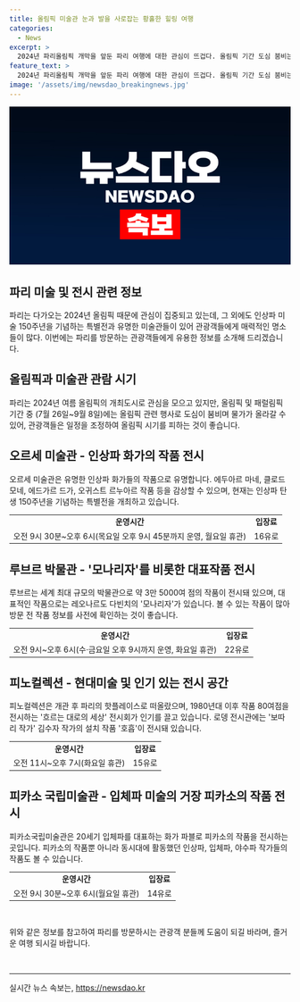 ```yaml
---
title: 올림픽 미술관 눈과 발을 사로잡는 황홀한 힐링 여행
categories:
  - News
excerpt: >
  2024년 파리올림픽 개막을 앞둔 파리 여행에 대한 관심이 뜨겁다. 올림픽 기간 도심 붐비는 것을 피해보고자 하는 이들을 위해 미술관 투어가 인기다. 150주년을 맞은 파리에서 인상파 미술을 감상할 수 있는 곳으로는 오르세 미술관, 피노컬렉션, 퐁피두센터, 그리고 로댕 미술관 등이 있다. 이외에도 피카소 국립미술관과 오랑주리 미술관 등 다채로운 미술관이 기다리고 있다. 요즘 올림픽 기간에는 대중교통 요금이 두 배로 오르고 나비고 위클리를 이용할 수 없다는 점을 주의해야 한다.
feature_text: >
  2024년 파리올림픽 개막을 앞둔 파리 여행에 대한 관심이 뜨겁다. 올림픽 기간 도심 붐비는 것을 피해보고자 하는 이들을 위해 미술관 투어가 인기다. 150주년을 맞은 파리에서 인상파 미술을 감상할 수 있는 곳으로는 오르세 미술관, 피노컬렉션, 퐁피두센터, 그리고 로댕 미술관 등이 있다. 이외에도 피카소 국립미술관과 오랑주리 미술관 등 다채로운 미술관이 기다리고 있다. 요즘 올림픽 기간에는 대중교통 요금이 두 배로 오르고 나비고 위클리를 이용할 수 없다는 점을 주의해야 한다.
image: '/assets/img/newsdao_breakingnews.jpg'
---
```


<p><img src="/assets/img/newsdao_breakingnews.jpg" alt="pcversion 속보" /></p>

<h2 data-ke-size="size26">파리 미술 및 전시 관련 정보</h2>

<p data-ke-size="size16">파리는 다가오는 2024년 올림픽 때문에 관심이 집중되고 있는데, 그 외에도 인상파 미술 150주년을 기념하는 특별전과 유명한 미술관들이 있어 관광객들에게 매력적인 명소들이 많다. 이번에는 파리를 방문하는 관광객들에게 유용한 정보를 소개해 드리겠습니다.</p>

<h2 data-ke-size="size26">올림픽과 미술관 관람 시기</h2>

<p data-ke-size="size16">파리는 2024년 여름 올림픽의 개최도시로 관심을 모으고 있지만, 올림픽 및 패럴림픽 기간 중 (7월 26일~9월 8일)에는 올림픽 관련 행사로 도심이 붐비며 물가가 올라갈 수 있어, 관광객들은 일정을 조정하여 올림픽 시기를 피하는 것이 좋습니다.</p>

<h2 data-ke-size="size26">오르세 미술관 - 인상파 화가의 작품 전시</h2>

<p data-ke-size="size16">오르세 미술관은 유명한 인상파 화가들의 작품으로 유명합니다. 에두아르 마네, 클로드 모네, 에드가르 드가, 오귀스트 르누아르 작품 등을 감상할 수 있으며, 현재는 인상파 탄생 150주년을 기념하는 특별전을 개최하고 있습니다.</p>

<table>
  <tr>
    <td style="text-align: center; height: 17px;"><b>운영시간</b></td>
    <td style="text-align: center; height: 17px;"><b>입장료</b></td>
  </tr>
  <tr>
    <td style="text-align: center;">오전 9시 30분~오후 6시(목요일 오후 9시 45분까지 운영, 월요일 휴관)</td>
    <td style="text-align: center;">16유로</td>
  </tr>
</table>

<h2 data-ke-size="size26">루브르 박물관 - '모나리자'를 비롯한 대표작품 전시</h2>

<p data-ke-size="size16">루브르는 세계 최대 규모의 박물관으로 약 3만 5000여 점의 작품이 전시돼 있으며, 대표적인 작품으로는 레오나르도 다빈치의 '모나리자'가 있습니다. 볼 수 있는 작품이 많아 방문 전 작품 정보를 사전에 확인하는 것이 좋습니다.</p>

<table>
  <tr>
    <td style="text-align: center; height: 17px;"><b>운영시간</b></td>
    <td style="text-align: center; height: 17px;"><b>입장료</b></td>
  </tr>
  <tr>
    <td style="text-align: center;">오전 9시~오후 6시(수·금요일 오후 9시까지 운영, 화요일 휴관)</td>
    <td style="text-align: center;">22유로</td>
  </tr>
</table>

<h2 data-ke-size="size26">피노컬렉션 - 현대미술 및 인기 있는 전시 공간</h2>

<p data-ke-size="size16">피노컬렉션은 개관 후 파리의 핫플레이스로 떠올랐으며, 1980년대 이후 작품 80여점을 전시하는 '흐르는 대로의 세상' 전시회가 인기를 끌고 있습니다. 로뎅 전시관에는 '보따리 작가' 김수자 작가의 설치 작품 '호흡'이 전시돼 있습니다.</p>

<table>
  <tr>
    <td style="text-align: center; height: 17px;"><b>운영시간</b></td>
    <td style="text-align: center; height: 17px;"><b>입장료</b></td>
  </tr>
  <tr>
    <td style="text-align: center;">오전 11시~오후 7시(화요일 휴관)</td>
    <td style="text-align: center;">15유로</td>
  </tr>
</table>

<h2 data-ke-size="size26">피카소 국립미술관 - 입체파 미술의 거장 피카소의 작품 전시</h2>

<p data-ke-size="size16">피카소국립미술관은 20세기 입체파를 대표하는 화가 파블로 피카소의 작품을 전시하는 곳입니다. 피카소의 작품뿐 아니라 동시대에 활동했던 인상파, 입체파, 야수파 작가들의 작품도 볼 수 있습니다.</p>

<table>
  <tr>
    <td style="text-align: center; height: 17px;"><b>운영시간</b></td>
    <td style="text-align: center; height: 17px;"><b>입장료</b></td>
  </tr>
  <tr>
    <td style="text-align: center;">오전 9시 30분~오후 6시(월요일 휴관)</td>
    <td style="text-align: center;">14유로</td>
  </tr>
</table>

<p data-ke-size="size16">&nbsp;</p>

<p data-ke-size="size16">위와 같은 정보를 참고하여 파리를 방문하시는 관광객 분들께 도움이 되길 바라며, 즐거운 여행 되시길 바랍니다.</p>

<p data-ke-size="size16">&nbsp;</p>

<hr>
실시간 뉴스 속보는, <a href="https://newsdao.kr" rel="dofollow">https://newsdao.kr</a>


